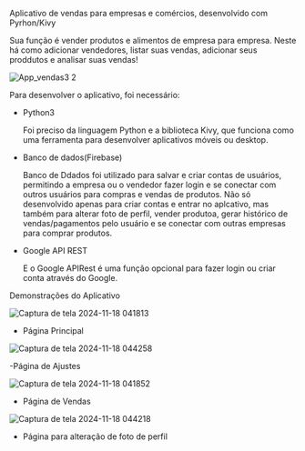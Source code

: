 Aplicativo de vendas para empresas e comércios, desenvolvido com Pyrhon/Kivy

Sua função é vender produtos e alimentos de empresa para empresa. 
Neste há como adicionar vendedores, listar suas vendas, adicionar seus proddutos e analisar suas vendas!


![App_vendas3 2](https://github.com/user-attachments/assets/dbde3d53-f39e-4d65-ab58-c0aeef234da9)

Para desenvolver o aplicativo, foi necessário:
- Python3
  
  Foi preciso da linguagem Python e a biblioteca Kivy, que funciona como uma ferramenta para desenvolver aplicativos móveis ou desktop.
  
- Banco de dados(Firebase)

  Banco de Ddados foi utilizado para salvar e criar contas de usuários, permitindo a empresa ou o vendedor fazer login 
  e se conectar com outros usuários para compras e vendas de produtos.
  Não só desenvolvido apenas para criar contas e entrar no aplcativo, mas também para alterar foto de perfil, vender produtoa, gerar histórico de vendas/pagamentos pelo usuário e
  se conectar com outras empresas para comprar produtos. 
  
- Google API REST
  
  E o Google APIRest é uma função opcional para fazer login ou criar conta através do Google.


 Demonstrações do Aplicativo

![Captura de tela 2024-11-18 041813](https://github.com/user-attachments/assets/0220f5ad-baa4-4e9c-8e64-2f6d68ea5ad1)

- Página Principal


![Captura de tela 2024-11-18 044258](https://github.com/user-attachments/assets/9a502f90-8b22-40d6-9828-3e9cbb08997e)

-Página de Ajustes 


![Captura de tela 2024-11-18 041852](https://github.com/user-attachments/assets/bb697f15-5b00-474a-9af2-7870a92ab599)

- Página de Vendas


![Captura de tela 2024-11-18 044218](https://github.com/user-attachments/assets/f25da2dc-a4bd-4820-bcfd-cf51783169cb)

- Página para alteração de foto de perfil

